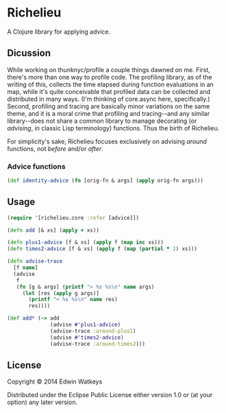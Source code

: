 # Richelieu

A Clojure library for applying advice.

## Dicussion

While working on thunknyc/profile a couple things dawned on me. First,
there's more than one way to profile code. The profiling library, as
of the writing of this, collects the time elapsed during function
evaluations in an map, while it's quite conceivable that profiled data
can be collected and distributed in many ways. (I'm thinking of
core.async here, specifically.) Second, profiling and tracing are
basically minor variations on the same theme, and it is a moral crime
that profiling and tracing--and any similar library--does not share a
common library to manage decorating (or _advising_, in classic Lisp
terminology) functions. Thus the birth of Richelieu.

For simplicity's sake, Richelieu focuses exclusively on advising
_around_ functions, not _before_ and/or _after_.

### Advice functions

```clojure
(def identity-advice (fn [orig-fn & args] (apply orig-fn args)))
```

## Usage

```clojure
(require '[richelieu.core :refer [advice]])

(defn add [& xs] (apply + xs))

(defn plus1-advice [f & xs] (apply f (map inc xs)))
(defn times2-advice [f & xs] (apply f (map (partial * 2) xs)))

(defn advise-trace
  [f name]
  (advise
   f
   (fn [g & args] (printf "> %s %s\n" name args)
     (let [res (apply g args)]
       (printf "< %s %s\n" name res)
       res))))

(def add* (-> add
              (advise #'plus1-advice)
              (advise-trace :around-plus1)
              (advise #'times2-advice)
              (advise-trace :around-times2)))
```

## License

Copyright © 2014 Edwin Watkeys

Distributed under the Eclipse Public License either version 1.0 or (at
your option) any later version.
